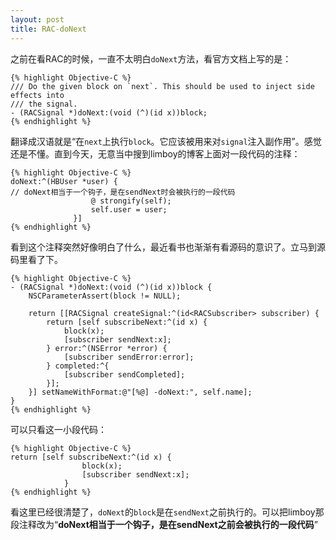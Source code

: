 ```yaml
---
layout: post
title: RAC-doNext
---
```


之前在看RAC的时候，一直不太明白`doNext`方法，看官方文档上写的是：

	{% highlight Objective-C %}
	/// Do the given block on `next`. This should be used to inject side effects into
	/// the signal.
	- (RACSignal *)doNext:(void (^)(id x))block;
	{% endhighlight %}
	
翻译成汉语就是“在`next`上执行`block`。它应该被用来对`signal`注入副作用”。感觉还是不懂。直到今天，无意当中搜到limboy的博客上面对一段代码的注释：

	{% highlight Objective-C %}
	doNext:^(HBUser *user) {
	// doNext相当于一个钩子，是在sendNext时会被执行的一段代码
	                  @ strongify(self);
	                  self.user = user;
	              }]
	{% endhighlight %}	              

看到这个注释突然好像明白了什么，最近看书也渐渐有看源码的意识了。立马到源码里看了下。

	{% highlight Objective-C %}
	- (RACSignal *)doNext:(void (^)(id x))block {
		NSCParameterAssert(block != NULL);
	
		return [[RACSignal createSignal:^(id<RACSubscriber> subscriber) {
			return [self subscribeNext:^(id x) {
				block(x);
				[subscriber sendNext:x];
			} error:^(NSError *error) {
				[subscriber sendError:error];
			} completed:^{
				[subscriber sendCompleted];
			}];
		}] setNameWithFormat:@"[%@] -doNext:", self.name];
	}
	{% endhighlight %}

可以只看这一小段代码：

	{% highlight Objective-C %}
	return [self subscribeNext:^(id x) {
					block(x);
					[subscriber sendNext:x];
				}
	{% endhighlight %}
	
				
看这里已经很清楚了，`doNext`的`block`是在`sendNext`之前执行的。可以把limboy那段注释改为“**doNext相当于一个钩子，是在sendNext之前会被执行的一段代码**”